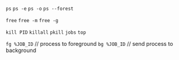 
`ps`
`ps -e`
`ps -o`
`ps --forest`

`free`
`free -m`
`free -g`

`kill PID`
`killall`
`pkill`
`jobs`
`top`

`fg %JOB_ID` // process to foreground
`bg %JOB_ID` // send process to background

